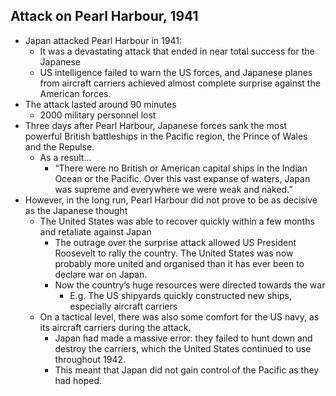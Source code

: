 ## Attack on Pearl Harbour,  1941


- Japan attacked Pearl Harbour in 1941:
    - It was a devastating attack that ended in near total success for the Japanese
    - US intelligence failed to warn the US forces, and Japanese planes from aircraft carriers achieved almost complete surprise against the American forces.
- The attack lasted around 90 minutes
    - 2000 military personnel lost
- Three days after Pearl Harbour, Japanese forces sank the most powerful British battleships in the Pacific region, the Prince of Wales and the Repulse.
    - As a result…
        - “There were no British or American capital ships in the Indian Ocean or the Pacific. Over this vast expanse of waters, Japan was supreme and everywhere we were weak and naked.”
- However, in the long run, Pearl Harbour did not prove to be as decisive as the Japanese thought
    - The United States was able to recover quickly within a few months and retaliate against Japan
        - The outrage over the surprise attack allowed US President Roosevelt to rally the country. The United States was now probably more united and organised than it has ever been to declare war on Japan.
        - Now the country’s huge resources were directed towards the war
            - E.g. The US shipyards quickly constructed new ships, especially aircraft carriers
    - On a tactical level, there was also some comfort for the US navy, as its aircraft carriers during the attack.
        - Japan had made a massive error: they failed to hunt down and destroy the carriers, which the United States continued to use throughout 1942.
        - This meant that Japan did not gain control of the Pacific as they had hoped.

